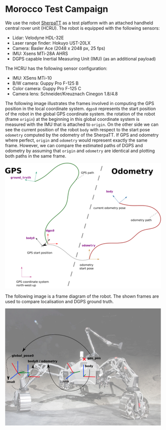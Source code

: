 # Morocco Test Campaign

We use the robot
[SherpaTT](https://robotik.dfki-bremen.de/en/research/robot-systems/sherpatt.html)
as a test platform with an attached handheld central rover
unit (HCRU).
The robot is equipped with the following sensors:

* Lidar: Velodyne HDL-32E
* Laser range finder: Hokuyo UST-20LX
* Camera: Basler Ace (2048 x 2048 px, 25 fps)
* IMU: Xsens MTi-28A AHRS
* DGPS capable Inertial Measuring Unit (IMU)
  (as an additional payload)

The HCRU has the following sensor configuration:

* IMU: XSens MTi-10
* B/W camera: Guppy Pro F-125 B
* Color camera: Guppy Pro F-125 C
* Camera lens: Schneider/Kreuznach Cinegon 1.8/4.8

The following image illustrates the frames involved in computing the
GPS position in the local coordinate system. `dgps0` represents
the start position of the robot in the global GPS coordinate system.
the rotation of the robot (frame `origin`) at the beginning in this
global coordinate system is measured with the IMU that is attached to
`origin`. On the other side we can see the current position of the robot
`body` with respect to the start pose `odometry` computed by the
odometry of the SherpaTT. If GPS and odometry where perfect,
`origin` and `odometry` would represent exactly the same frame.
However, we can compare the estimated paths of DGPS and odometry
by assuming that `origin` and `odometry` are identical and plotting
both paths in the same frame.

![DGPS](gps.png)

The following image is a frame diagram of the robot. The shown
frames are used to compare localisation and DGPS ground truth.

![SherpaTT](SherpaTT.png)
